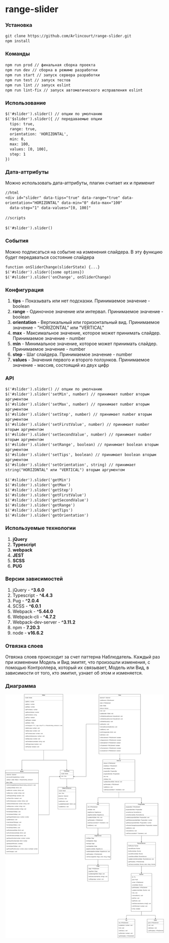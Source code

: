 # range-slider

### Установка

    git clone https://github.com/Arlincourt/range-slider.git
    npm install
    
### Команды

    npm run prod // финальная сборка проекта
    npm run dev // сборка в режиме разработки
    npm run start // запуск сервера разработки
    npm run test // запуск тестов
    npm run lint // запуск eslint
    npm run lint-fix // запуск автоматического исправления eslint
    
### Использование

    $('#slider').slider() // опции по умолчанию
    $('$slider').slider({ // передаваемые опции
      tips: true,
      range: true,
      orientation: 'HORIZONTAL',
      min: 0,
      max: 100,
      values: [0, 100],
      step: 1
    })
    
### Дата-аттрибуты
 Можно использовать дата-аттрибуты, плагин считает их и применит

    //html
    <div id="slider" data-tips="true" data-range="true" data-orientation="HORIZONTAL" data-min="0" data-max="100" 
      data-step="1" data-values="[0, 100]"
      
    //scripts
    
    $('#slider').slider()
      
### События
Можно подписаться на событие на изменения слайдера. В эту функцию будет передаваться состояние слайдера
    
    function onSliderChange(sliderState) {...}
    $('#slider').slider({some options})
    $('#slider').slider('onChange', onSliderChange)
    
### Конфигурация

1. **tips** - Показывать или нет подсказки. Принимаемое значение - boolean
2. **range** - Одиночное значение или интервал. Принимаемое значение - boolean
3. **orientation** - Вертикальный или горизонтальный вид. Принимаемое значение - "HORIZONTAL" или "VERTICAL"
4. **max** - Максимальное значение, которое может принимать слайдер. Принимаемое значение - number
5. **min** - Минимальное значение, которое может принимать слайдер. Принимаемое значение - number
6. **step** - Шаг слайдера. Принимаемое значение - number
7. **values** - Значения первого и второго ползунков. Принимаемое значение - массив, состоящий из двух цифр

### API
    
    $('#slider').slider() // опции по умолчанию
    $('#slider').slider('setMin', number) // принимает number вторым аргументом
    $('#slider').slider('setMax', number) // принимает number вторым аргументом
    $('#slider').slider('setStep', number) // принимает number вторым аргументом
    $('#slider').slider('setFirstValue', number) // принимает number вторым аргументом
    $('#slider').slider('setSecondValue', number) // принимает number вторым аргументом
    $('#slider').slider('setRange', boolean) // принимает boolean вторым аргументом
    $('#slider').slider('setTips', boolean) // принимает boolean вторым аргументом
    $('#slider').slider('setOrientation', string) // принимает string("HORIZONTAL" или "VERTICAL") вторым аргументом
    
    $('#slider').slider('getMin')
    $('#slider').slider('getMax')
    $('#slider').slider('getStep') 
    $('#slider').slider('getFirstValue') 
    $('#slider').slider('getSecondValue') 
    $('#slider').slider('getRange') 
    $('#slider').slider('getTips') 
    $('#slider').slider('getOrientation') 
  
 ### Используемые технологии
 
 1. **jQuery**
 2. **Typescript**
 3. **webpack**
 4. **JEST**
 5. **SCSS**
 6. **PUG**

 ### Версии зависимостей

 1. jQuery - **^3.6.0**
 2. Typescript - **^4.4.3**
 3. Pug - **^2.0.4**
 4. SCSS - **^6.0.1**
 5. Webpack - **^5.44.0**
 6. Webpack-cli - **^4.7.2**
 7. Webpack-dev-server - **^3.11.2**
 8. npm - **7.20.3**
 9. node - **v16.6.2**
 
 ### Отвязка слоев
 
 Отвязка слоев происходит за счет паттерна Наблюдатель. Каждый раз при изменении Модель и Вид эмитят, что произошли изменения, с помощью Контроллера, который их связывает,
 Модель или Вид, в зависимости от того, кто эмитил, узнает об этом и изменяется.
 
 ### Диаграмма
 
 ![](src/assets/uml.png)